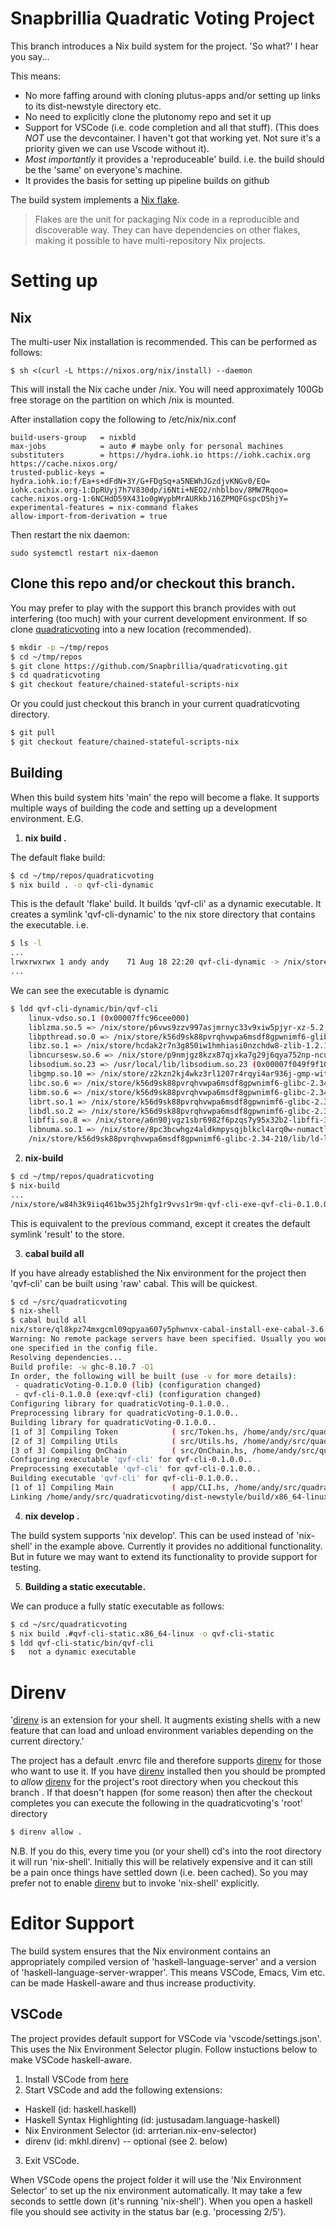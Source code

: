 # Snapbrillia Quadratic Voting Project

This branch introduces a Nix build system for the project. 'So what?' I hear you say...

This means: 
- No more faffing around with cloning plutus-apps and/or setting up links to its dist-newstyle directory etc.
- No need to explicitly clone the plutonomy repo and set it up
- Support for VSCode (i.e. code completion and all that stuff). (This does *NOT* use the devcontainer. I haven't got that working yet. Not sure it's a priority given we can use Vscode without it).
- *Most importantly* it provides a 'reproduceable' build. i.e. the build should be the 'same' on everyone's machine.
- It provides the basis for setting up pipeline builds on github

The build system implements a [Nix flake](https://nixos.org/manual/nix/unstable/command-ref/new-cli/nix3-flake.html).

> Flakes are the unit for packaging Nix code in a reproducible and discoverable way. They can
> have dependencies on other flakes, making it possible to have multi-repository Nix projects.


# Setting up

## Nix

The multi-user Nix installation is recommended. This can be performed as follows:
```
$ sh <(curl -L https://nixos.org/nix/install) --daemon
```
This will install the Nix cache under /nix. You will need approximately 100Gb free storage on the partition on which /nix is mounted.

After installation copy the following to /etc/nix/nix.conf

```
build-users-group   = nixbld
max-jobs            = auto # maybe only for personal machines
substituters        = https://hydra.iohk.io https://iohk.cachix.org https://cache.nixos.org/
trusted-public-keys = hydra.iohk.io:f/Ea+s+dFdN+3Y/G+FDgSq+a5NEWhJGzdjvKNGv0/EQ= iohk.cachix.org-1:DpRUyj7h7V830dp/i6Nti+NEO2/nhblbov/8MW7Rqoo= cache.nixos.org-1:6NCHdD59X431o0gWypbMrAURkbJ16ZPMQFGspcDShjY=
experimental-features = nix-command flakes
allow-import-from-derivation = true
```
Then restart the nix daemon:

```
sudo systemctl restart nix-daemon
```

## Clone this repo and/or checkout this branch.

You may prefer to play with the support this branch provides with out interfering (too much) with your current development environment. If so clone [quadraticvoting](https://github.com/Snapbrillia/quadraticvoting) into a new location (recommended). 
```bash
$ mkdir -p ~/tmp/repos
$ cd ~/tmp/repos
$ git clone https://github.com/Snapbrillia/quadraticvoting.git
$ cd quadraticvoting
$ git checkout feature/chained-stateful-scripts-nix
```
Or you could just checkout this branch in your current quadraticvoting directory.
```bash
$ git pull
$ git checkout feature/chained-stateful-scripts-nix
```

## Building

When this build system hits 'main' the repo will become a flake. It supports multiple ways of building the code and setting up a development environment. E.G.
1. __nix build .__

The default flake build:

```bash
$ cd ~/tmp/repos/quadraticvoting
$ nix build . -o qvf-cli-dynamic
```
This is the default 'flake' build. It builds 'qvf-cli' as a dynamic executable. It creates a symlink 'qvf-cli-dynamic' to the nix store directory that contains the executable. i.e.
```bash
$ ls -l
...
lrwxrwxrwx 1 andy andy    71 Aug 18 22:20 qvf-cli-dynamic -> /nix/store/w84h3k9iiq461bw35j2hfg1r9vvs1r9m-qvf-cli-exe-qvf-cli-0.1.0.0
...
```
We can see the executable is dynamic
```bash
$ ldd qvf-cli-dynamic/bin/qvf-cli 
	linux-vdso.so.1 (0x00007ffc96cee000)
	liblzma.so.5 => /nix/store/p6vws9zzv997asjmrnyc33v9xiw5pjyr-xz-5.2.5/lib/liblzma.so.5 (0x00007f049faeb000)
	libpthread.so.0 => /nix/store/k56d9sk88pvrqhvwpa6msdf8gpwnimf6-glibc-2.34-210/lib/libpthread.so.0 (0x00007f049fae6000)
	libz.so.1 => /nix/store/hcdak2r7n3g850iw1hmhiasi0nzchdw8-zlib-1.2.12/lib/libz.so.1 (0x00007f049fac8000)
	libncursesw.so.6 => /nix/store/p9nmjgz8kzx87qjxka7g29j6qya752np-ncurses-6.3-p20220507/lib/libncursesw.so.6 (0x00007f049fa51000)
	libsodium.so.23 => /usr/local/lib/libsodium.so.23 (0x00007f049f9f1000)
	libgmp.so.10 => /nix/store/z2kzn2kj4wkz3rl1207r4rqyi4ar936j-gmp-with-cxx-6.2.1/lib/libgmp.so.10 (0x00007f049f950000)
	libc.so.6 => /nix/store/k56d9sk88pvrqhvwpa6msdf8gpwnimf6-glibc-2.34-210/lib/libc.so.6 (0x00007f049f752000)
	libm.so.6 => /nix/store/k56d9sk88pvrqhvwpa6msdf8gpwnimf6-glibc-2.34-210/lib/libm.so.6 (0x00007f049f679000)
	librt.so.1 => /nix/store/k56d9sk88pvrqhvwpa6msdf8gpwnimf6-glibc-2.34-210/lib/librt.so.1 (0x00007f049f674000)
	libdl.so.2 => /nix/store/k56d9sk88pvrqhvwpa6msdf8gpwnimf6-glibc-2.34-210/lib/libdl.so.2 (0x00007f049f66d000)
	libffi.so.8 => /nix/store/a6n90jvgz1sbr6982f6pzqs7y95x32b2-libffi-3.4.2/lib/libffi.so.8 (0x00007f049f660000)
	libnuma.so.1 => /nix/store/8pc3bcwhgz4aldkmpysqjblkcl4arq0w-numactl-2.0.14/lib/libnuma.so.1 (0x00007f049f651000)
	/nix/store/k56d9sk88pvrqhvwpa6msdf8gpwnimf6-glibc-2.34-210/lib/ld-linux-x86-64.so.2 => /nix/store/k56d9sk88pvrqhvwpa6msdf8gpwnimf6-glibc-2.34-210/lib64/ld-linux-x86-64.so.2 (0x00007f049fb17000)
```
2. __nix-build__

```bash
$ cd ~/tmp/repos/quadraticvoting
$ nix-build
...
/nix/store/w84h3k9iiq461bw35j2hfg1r9vvs1r9m-qvf-cli-exe-qvf-cli-0.1.0.0
```
This is equivalent to the previous command, except it creates the default symlink 'result' to the store.

3. __cabal build all__

If you have already established the Nix environment for the project then 'qvf-cli' can be built using 'raw' cabal. This will be quickest.

```bash
$ cd ~/src/quadraticvoting
$ nix-shell
$ cabal build all
nix/store/ql8kpz74mxgcml09qpyaa607y5phwnvx-cabal-install-exe-cabal-3.6.2.0/bin/cabal --project-file=/home/andy/src/quadraticvoting/.nix-shell-cabal.project build all
Warning: No remote package servers have been specified. Usually you would have
one specified in the config file.
Resolving dependencies...
Build profile: -w ghc-8.10.7 -O1
In order, the following will be built (use -v for more details):
 - quadraticVoting-0.1.0.0 (lib) (configuration changed)
 - qvf-cli-0.1.0.0 (exe:qvf-cli) (configuration changed)
Configuring library for quadraticVoting-0.1.0.0..
Preprocessing library for quadraticVoting-0.1.0.0..
Building library for quadraticVoting-0.1.0.0..
[1 of 3] Compiling Token            ( src/Token.hs, /home/andy/src/quadraticvoting/dist-newstyle/build/x86_64-linux/ghc-8.10.7/quadraticVoting-0.1.0.0/build/Token.o, /home/andy/src/quadraticvoting/dist-newstyle/build/x86_64-linux/ghc-8.10.7/quadraticVoting-0.1.0.0/build/Token.dyn_o )
[2 of 3] Compiling Utils            ( src/Utils.hs, /home/andy/src/quadraticvoting/dist-newstyle/build/x86_64-linux/ghc-8.10.7/quadraticVoting-0.1.0.0/build/Utils.o, /home/andy/src/quadraticvoting/dist-newstyle/build/x86_64-linux/ghc-8.10.7/quadraticVoting-0.1.0.0/build/Utils.dyn_o )
[3 of 3] Compiling OnChain          ( src/OnChain.hs, /home/andy/src/quadraticvoting/dist-newstyle/build/x86_64-linux/ghc-8.10.7/quadraticVoting-0.1.0.0/build/OnChain.o, /home/andy/src/quadraticvoting/dist-newstyle/build/x86_64-linux/ghc-8.10.7/quadraticVoting-0.1.0.0/build/OnChain.dyn_o )
Configuring executable 'qvf-cli' for qvf-cli-0.1.0.0..
Preprocessing executable 'qvf-cli' for qvf-cli-0.1.0.0..
Building executable 'qvf-cli' for qvf-cli-0.1.0.0..
[1 of 1] Compiling Main             ( app/CLI.hs, /home/andy/src/quadraticvoting/dist-newstyle/build/x86_64-linux/ghc-8.10.7/qvf-cli-0.1.0.0/x/qvf-cli/build/qvf-cli/qvf-cli-tmp/Main.o )
Linking /home/andy/src/quadraticvoting/dist-newstyle/build/x86_64-linux/ghc-8.10.7/qvf-cli-0.1.0.0/x/qvf-cli/build/qvf-cli/qvf-cli ...
```
4. __nix develop .__

The build system supports 'nix develop'. This can be used instead of 'nix-shell' in the example above. Currently it provides no additional functionality. But in future we may want to extend its functionality to provide support for testing.

5. __Building a static executable.__

We can produce a fully static executable as follows:
```bash
$ cd ~/src/quadraticvoting
$ nix build .#qvf-cli-static.x86_64-linux -o qvf-cli-static
$ ldd qvf-cli-static/bin/qvf-cli 
$	not a dynamic executable
```
# Direnv

'[direnv](https://direnv.net) is an extension for your shell. It augments existing shells with a new feature that can load and unload environment variables depending on the current directory.'

The project has a default .envrc file and therefore supports [direnv](https://direnv.net) for those who want to use it. If you have [direnv](https://direnv.net) installed then you should be prompted to *allow* [direnv](https://direnv.net) for the project's root directory when you checkout this branch . If that doesn't happen (for some reason) then after the checkout completes you can execute the following in the quadraticvoting's 'root' directory
```bash
$ direnv allow .
```
N.B. If you do this, every time you (or your shell) cd's into the root directory it will run 'nix-shell'. Initially this will be relatively expensive and it can still be a pain once things have settled down (i.e. been cached). So you may prefer not to enable [direnv](https://direnv.net) but to invoke 'nix-shell' explicitly.

# Editor Support

The build system ensures that the Nix environment contains an appropriately compiled version of 'haskell-language-server' and a version of 'haskell-language-server-wrapper'. This means VSCode, Emacs, Vim etc. can be made Haskell-aware and thus increase productivity.

## VSCode

The project provides default support for VSCode via 'vscode/settings.json'. This uses the Nix Environment Selector plugin. Follow instuctions below to make VSCode haskell-aware.

1. Install VSCode from [here](https://code.visualstudio.com/download)
2. Start VSCode and add the following extensions:
- Haskell (id: haskell.haskell)
- Haskell Syntax Highlighting (id: justusadam.language-haskell)
- Nix Environment Selector (id: arrterian.nix-env-selector)
- direnv (id: mkhl.direnv) -- optional (see 2. below)
3. Exit VSCode.

When VSCode opens the project folder it will use the 'Nix Environment Selector' to set up the nix environment automatically. It may take a few seconds to settle down (it's running 'nix-shell'). When you open a haskell file you should see activity in the status bar (e.g. 'processing 2/5'). 


